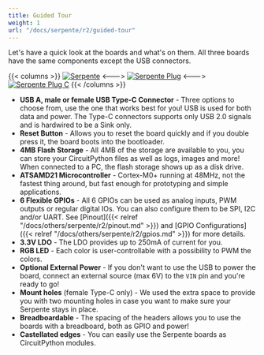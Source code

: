```yaml
---
title: Guided Tour
weight: 1
url: "/docs/serpente/r2/guided-tour"
---
```


Let's have a quick look at the boards and what's on them. All three boards have the same components except the USB connectors.

{{< columns >}}
[![Serpente](/docs/serpente/r2/tour_serpente.jpg)](/docs/serpente/r2/tour_serpente.jpg)
<--->
[![Serpente Plug](/docs/serpente/r2/tour_plug.jpg)](/docs/serpente/r2/tour_plug.jpg)
<--->
[![Serpente Plug C](/docs/serpente/r2/tour_plug_c.jpg)](/docs/serpente/r2/tour_plug_c.jpg)
{{< /columns >}}

- **USB A, male or female USB Type-C Connector** - Three options to choose from, use the one that works best for you! USB is used for both data and power. The Type-C connectors supports only USB 2.0 signals and is hardwired to be a Sink only.
- **Reset Button** - Allows you to reset the board quickly and if you double press it, the board boots into the bootloader.
- **4MB Flash Storage** - All 4MB of the storage are available to you, you can store your CircuitPython files as well as logs, images and more! When connected to a PC, the flash storage shows up as a disk drive.
- **ATSAMD21 Microcontroller** - Cortex-M0+ running at 48MHz, not the fastest thing around, but fast enough for prototyping and simple applications.
- **6 Flexible GPIOs** - All 6 GPIOs can be used as analog inputs, PWM outputs or regular digital IOs. You can also configure them to be SPI, I2C and/or UART. See [Pinout]({{< relref "/docs/others/serpente/r2/pinout.md" >}}) and [GPIO Configurations]({{< relref "/docs/others/serpente/r2/gpios.md" >}}) for more details.
- **3.3V LDO** - The LDO provides up to 250mA of current for you.
- **RGB LED** - Each color is user-controllable with a possibility to PWM the colors.
- **Optional External Power** - If you don't want to use the USB to power the board, connect an external source (max 6V) to the `VIN` pin and you're ready to go!
- **Mount holes** (female Type-C only) - We used the extra space to provide you with two mounting holes in case you want to make sure your Serpente stays in place.
- **Breadboardable** - The spacing of the headers allows you to use the boards with a breadboard, both as GPIO and power!
- **Castellated edges** - You can easily use the Serpente boards as CircuitPython modules.
